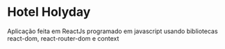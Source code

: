 # Hotel Holyday

Aplicação feita em ReactJs programado em javascript usando bibliotecas react-dom, react-router-dom e context
